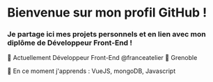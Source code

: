 # Bienvenue sur mon profil GitHub !

### Je partage ici mes projets personnels et en lien avec mon diplôme de Développeur Front-End !



💼 Actuellement Développeur Front-End @franceatelier 📍 Grenoble 

🌱 En ce moment j'apprends : VueJS, mongoDB, Javascript
